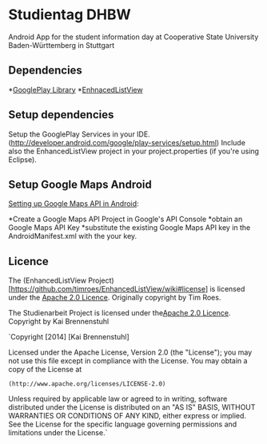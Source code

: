 Studientag DHBW
=============

Android App for the student information day at Cooperative State University Baden-Württemberg in Stuttgart


Dependencies
------------

*[GooglePlay Library](http://developer.android.com/google/play-services/index.html)
*[EnhnacedListView](https://github.com/Brenne/EnhancedListView)


Setup dependencies
------------------------------

Setup the GooglePlay Services in your IDE. (http://developer.android.com/google/play-services/setup.html)
Include also the EnhancedListView project in your project.properties (if you're using Eclipse).


Setup Google Maps Android
-------------------------------

[Setting up Google Maps API in Android](https://developers.google.com/maps/documentation/android/start):

*Create a Google Maps API Project in Google's API Console
*obtain an Google Maps API Key
*substitute the existing Google Maps API key in the AndroidManifest.xml with the your key.


Licence
------------------------------

The (EnhancedListView Project)[https://github.com/timroes/EnhancedListView/wiki#license] is licensed under the [Apache 2.0 Licence](http://www.apache.org/licenses/LICENSE-2.0.html). Originally copyright by Tim Roes.

The Studienarbeit Project is licensed under the[Apache 2.0 Licence](http://www.apache.org/licenses/LICENSE-2.0.html). Copyright by Kai Brennenstuhl

`Copyright [2014] [Kai Brennenstuhl]

Licensed under the Apache License, Version 2.0 (the "License");
you may not use this file except in compliance with the License.
You may obtain a copy of the License at

    (http://www.apache.org/licenses/LICENSE-2.0)

Unless required by applicable law or agreed to in writing, software
distributed under the License is distributed on an "AS IS" BASIS,
WITHOUT WARRANTIES OR CONDITIONS OF ANY KIND, either express or implied.
See the License for the specific language governing permissions and
limitations under the License.`
